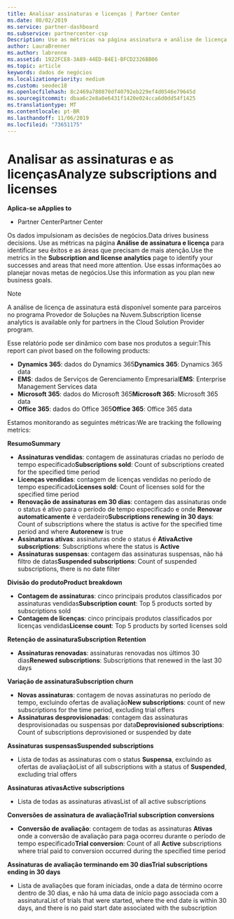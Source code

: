 ```yaml
---
title: Analisar assinaturas e licenças | Partner Center
ms.date: 08/02/2019
ms.service: partner-dashboard
ms.subservice: partnercenter-csp
Description: Use as métricas na página assinatura e análise de licença para identificar seus sucessos e áreas que precisam de mais atenção.
author: LauraBrenner
ms.author: labrenne
ms.assetid: 1922FCE8-3A89-44ED-B4E1-BFCD2326BB06
ms.topic: article
keywords: dados de negócios
ms.localizationpriority: medium
ms.custom: seodec18
ms.openlocfilehash: 8c2469a780870df40792eb229ef4d0546e79645d
ms.sourcegitcommit: dbaa6c2e8a0e6431f1420e024cca6d0dd54f1425
ms.translationtype: MT
ms.contentlocale: pt-BR
ms.lasthandoff: 11/06/2019
ms.locfileid: "73651175"
---
```

# <a name="analyze-subscriptions-and-licenses"></a><span data-ttu-id="82ed8-104">Analisar as assinaturas e as licenças</span><span class="sxs-lookup"><span data-stu-id="82ed8-104">Analyze subscriptions and licenses</span></span> 

<span data-ttu-id="82ed8-105">**Aplica-se a**</span><span class="sxs-lookup"><span data-stu-id="82ed8-105">**Applies to**</span></span>

- <span data-ttu-id="82ed8-106">Partner Center</span><span class="sxs-lookup"><span data-stu-id="82ed8-106">Partner Center</span></span>

<span data-ttu-id="82ed8-107">Os dados impulsionam as decisões de negócios.</span><span class="sxs-lookup"><span data-stu-id="82ed8-107">Data drives business decisions.</span></span> <span data-ttu-id="82ed8-108">Use as métricas na página **Análise de assinatura e licença** para identificar seu êxitos e as áreas que precisam de mais atenção.</span><span class="sxs-lookup"><span data-stu-id="82ed8-108">Use the metrics in the **Subscription and license analytics** page to identify your successes and areas that need more attention.</span></span> <span data-ttu-id="82ed8-109">Use essas informações ao planejar novas metas de negócios.</span><span class="sxs-lookup"><span data-stu-id="82ed8-109">Use this information as you plan new business goals.</span></span>

> [!NOTE]
> <span data-ttu-id="82ed8-110">A análise de licença de assinatura está disponível somente para parceiros no programa Provedor de Soluções na Nuvem.</span><span class="sxs-lookup"><span data-stu-id="82ed8-110">Subscription license analytics is available only for partners in the Cloud Solution Provider program.</span></span>


<span data-ttu-id="82ed8-111">Esse relatório pode ser dinâmico com base nos produtos a seguir:</span><span class="sxs-lookup"><span data-stu-id="82ed8-111">This report can pivot based on the following products:</span></span>

 - <span data-ttu-id="82ed8-112">**Dynamics 365**: dados do Dynamics 365</span><span class="sxs-lookup"><span data-stu-id="82ed8-112">**Dynamics 365**: Dynamics 365 data</span></span>  
 - <span data-ttu-id="82ed8-113">**EMS**: dados de Serviços de Gerenciamento Empresarial</span><span class="sxs-lookup"><span data-stu-id="82ed8-113">**EMS**: Enterprise Management Services data</span></span>  
 - <span data-ttu-id="82ed8-114">**Microsoft 365**: dados do Microsoft 365</span><span class="sxs-lookup"><span data-stu-id="82ed8-114">**Microsoft 365**: Microsoft 365 data</span></span>  
 - <span data-ttu-id="82ed8-115">**Office 365**: dados do Office 365</span><span class="sxs-lookup"><span data-stu-id="82ed8-115">**Office 365**: Office 365 data</span></span>  


<span data-ttu-id="82ed8-116">Estamos monitorando as seguintes métricas:</span><span class="sxs-lookup"><span data-stu-id="82ed8-116">We are tracking the following metrics:</span></span>

<span data-ttu-id="82ed8-117">**Resumo**</span><span class="sxs-lookup"><span data-stu-id="82ed8-117">**Summary**</span></span>  
 - <span data-ttu-id="82ed8-118">**Assinaturas vendidas**: contagem de assinaturas criadas no período de tempo especificado</span><span class="sxs-lookup"><span data-stu-id="82ed8-118">**Subscriptions sold**: Count of subscriptions created for the specified time period</span></span>  
 - <span data-ttu-id="82ed8-119">**Licenças vendidas**: contagem de licenças vendidas no período de tempo especificado</span><span class="sxs-lookup"><span data-stu-id="82ed8-119">**Licenses sold**: Count of licenses sold for the specified time period</span></span>   
 - <span data-ttu-id="82ed8-120">**Renovação de assinaturas em 30 dias**: contagem das assinaturas onde o status é ativo para o período de tempo especificado e onde **Renovar automaticamente** é verdadeiro</span><span class="sxs-lookup"><span data-stu-id="82ed8-120">**Subscriptions renewing in 30 days**: Count of subscriptions where the status is active for the specified time period and where **Autorenew** is true</span></span>
 - <span data-ttu-id="82ed8-121">**Assinaturas ativas**: assinaturas onde o status é **Ativa**</span><span class="sxs-lookup"><span data-stu-id="82ed8-121">**Active subscriptions**: Subscriptions where the status is **Active**</span></span>  
 - <span data-ttu-id="82ed8-122">**Assinaturas suspensas**: contagem das assinaturas suspensas, não há filtro de datas</span><span class="sxs-lookup"><span data-stu-id="82ed8-122">**Suspended subscriptions**: Count of suspended subscriptions, there is no date filter</span></span>  

<span data-ttu-id="82ed8-123">**Divisão do produto**</span><span class="sxs-lookup"><span data-stu-id="82ed8-123">**Product breakdown**</span></span>  
 - <span data-ttu-id="82ed8-124">**Contagem de assinaturas**: cinco principais produtos classificados por assinaturas vendidas</span><span class="sxs-lookup"><span data-stu-id="82ed8-124">**Subscription count**: Top 5 products sorted by subscriptions sold</span></span>  
 - <span data-ttu-id="82ed8-125">**Contagem de licenças**: cinco principais produtos classificados por licenças vendidas</span><span class="sxs-lookup"><span data-stu-id="82ed8-125">**License count**: Top 5 products by sorted licenses sold</span></span>

<span data-ttu-id="82ed8-126">**Retenção de assinatura**</span><span class="sxs-lookup"><span data-stu-id="82ed8-126">**Subscription Retention**</span></span>
 - <span data-ttu-id="82ed8-127">**Assinaturas renovadas**: assinaturas renovadas nos últimos 30 dias</span><span class="sxs-lookup"><span data-stu-id="82ed8-127">**Renewed subscriptions**: Subscriptions that renewed in the last 30 days</span></span>  

<span data-ttu-id="82ed8-128">**Variação de assinatura**</span><span class="sxs-lookup"><span data-stu-id="82ed8-128">**Subscription churn**</span></span>  
 - <span data-ttu-id="82ed8-129">**Novas assinaturas**: contagem de novas assinaturas no período de tempo, excluindo ofertas de avaliação</span><span class="sxs-lookup"><span data-stu-id="82ed8-129">**New subscriptions**: count of new subscriptions for the time period, excluding trial offers</span></span>  
 - <span data-ttu-id="82ed8-130">**Assinaturas desprovisionadas**: contagem das assinaturas desprovisionadas ou suspensas por data</span><span class="sxs-lookup"><span data-stu-id="82ed8-130">**Deprovisioned subscriptions**: Count of subscriptions deprovisioned or suspended by date</span></span>  

<span data-ttu-id="82ed8-131">**Assinaturas suspensas**</span><span class="sxs-lookup"><span data-stu-id="82ed8-131">**Suspended subscriptions**</span></span>  
 - <span data-ttu-id="82ed8-132">Lista de todas as assinaturas com o status **Suspensa**, excluindo as ofertas de avaliação</span><span class="sxs-lookup"><span data-stu-id="82ed8-132">List of all subscriptions with a status of **Suspended**, excluding trial offers</span></span>  
  
<span data-ttu-id="82ed8-133">**Assinaturas ativas**</span><span class="sxs-lookup"><span data-stu-id="82ed8-133">**Active subscriptions**</span></span>
 - <span data-ttu-id="82ed8-134">Lista de todas as assinaturas ativas</span><span class="sxs-lookup"><span data-stu-id="82ed8-134">List of all active subscriptions</span></span>  

<span data-ttu-id="82ed8-135">**Conversões de assinatura de avaliação**</span><span class="sxs-lookup"><span data-stu-id="82ed8-135">**Trial subscription conversions**</span></span>  
 - <span data-ttu-id="82ed8-136">**Conversão de avaliação**: contagem de todas as assinaturas **Ativas** onde a conversão de avaliação para paga ocorreu durante o período de tempo especificado</span><span class="sxs-lookup"><span data-stu-id="82ed8-136">**Trial conversion**: Count of all **Active** subscriptions where trial paid to conversion occurred during the specified time period</span></span>  

<span data-ttu-id="82ed8-137">**Assinaturas de avaliação terminando em 30 dias**</span><span class="sxs-lookup"><span data-stu-id="82ed8-137">**Trial subscriptions ending in 30 days**</span></span>  
 - <span data-ttu-id="82ed8-138">Lista de avaliações que foram iniciadas, onde a data de término ocorre dentro de 30 dias, e não há uma data de início pago associada com a assinatura</span><span class="sxs-lookup"><span data-stu-id="82ed8-138">List of trials that were started, where the end date is within 30 days, and there is no paid start date associated with the subscription</span></span>  

  